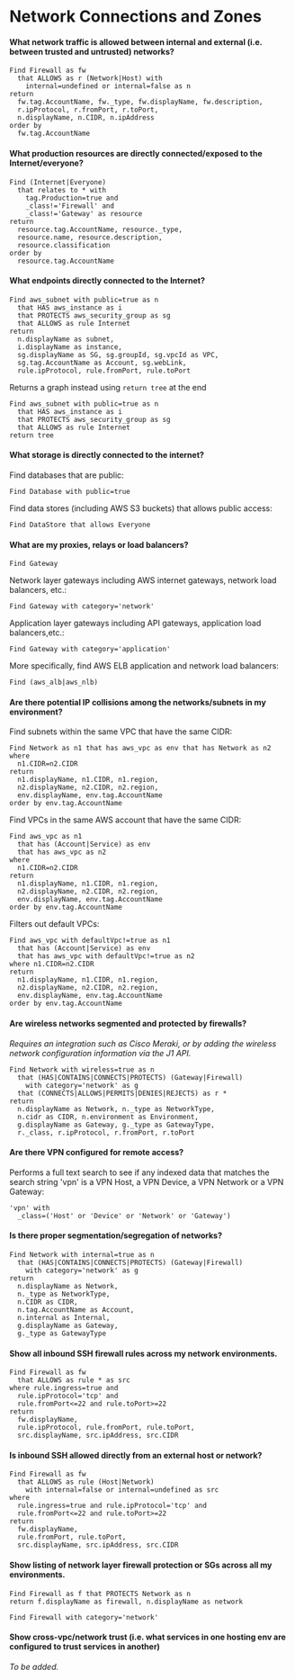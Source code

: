 # Network Connections and Zones

#### What network traffic is allowed between internal and external (i.e. between trusted and untrusted) networks?

```j1ql
Find Firewall as fw
  that ALLOWS as r (Network|Host) with
    internal=undefined or internal=false as n
return
  fw.tag.AccountName, fw._type, fw.displayName, fw.description,
  r.ipProtocol, r.fromPort, r.toPort,
  n.displayName, n.CIDR, n.ipAddress
order by
  fw.tag.AccountName
```

#### What production resources are directly connected/exposed to the Internet/everyone?

```j1ql
Find (Internet|Everyone)
  that relates to * with
    tag.Production=true and
    _class!='Firewall' and
    _class!='Gateway' as resource
return
  resource.tag.AccountName, resource._type,
  resource.name, resource.description,
  resource.classification
order by
  resource.tag.AccountName
```

#### What endpoints directly connected to the Internet?

```j1ql
Find aws_subnet with public=true as n
  that HAS aws_instance as i
  that PROTECTS aws_security_group as sg
  that ALLOWS as rule Internet
return
  n.displayName as subnet,
  i.displayName as instance,
  sg.displayName as SG, sg.groupId, sg.vpcId as VPC,
  sg.tag.AccountName as Account, sg.webLink,
  rule.ipProtocol, rule.fromPort, rule.toPort
```

Returns a graph instead using `return tree` at the end

```j1ql
Find aws_subnet with public=true as n
  that HAS aws_instance as i
  that PROTECTS aws_security_group as sg
  that ALLOWS as rule Internet
return tree
```

#### What storage is directly connected to the internet?

Find databases that are public:

```j1ql
Find Database with public=true
```

Find data stores (including AWS S3 buckets) that allows public access:

```j1ql
Find DataStore that allows Everyone
```

#### What are my proxies, relays or load balancers?

```j1ql
Find Gateway
```

Network layer gateways including AWS internet gateways, network load balancers, etc.:

```j1ql
Find Gateway with category='network'
```

Application layer gateways including API gateways, application load balancers,etc.:

```j1ql
Find Gateway with category='application'
```

More specifically, find AWS ELB application and network load balancers:

```j1ql
Find (aws_alb|aws_nlb)
```

#### Are there potential IP collisions among the networks/subnets in my environment?

Find subnets within the same VPC that have the same CIDR:

```j1ql
Find Network as n1 that has aws_vpc as env that has Network as n2
where
  n1.CIDR=n2.CIDR
return
  n1.displayName, n1.CIDR, n1.region,
  n2.displayName, n2.CIDR, n2.region,
  env.displayName, env.tag.AccountName
order by env.tag.AccountName
```

Find VPCs in the same AWS account that have the same CIDR:

```j1ql
Find aws_vpc as n1
  that has (Account|Service) as env
  that has aws_vpc as n2
where
  n1.CIDR=n2.CIDR
return
  n1.displayName, n1.CIDR, n1.region,
  n2.displayName, n2.CIDR, n2.region,
  env.displayName, env.tag.AccountName
order by env.tag.AccountName
```

Filters out default VPCs:

```j1ql
Find aws_vpc with defaultVpc!=true as n1
  that has (Account|Service) as env
  that has aws_vpc with defaultVpc!=true as n2
where n1.CIDR=n2.CIDR
return
  n1.displayName, n1.CIDR, n1.region,
  n2.displayName, n2.CIDR, n2.region,
  env.displayName, env.tag.AccountName
order by env.tag.AccountName
```

#### Are wireless networks segmented and protected by firewalls?

_Requires an integration such as Cisco Meraki, or by adding the wireless network configuration information via the J1 API._

```j1ql
Find Network with wireless=true as n
  that (HAS|CONTAINS|CONNECTS|PROTECTS) (Gateway|Firewall)
    with category='network' as g
  that (CONNECTS|ALLOWS|PERMITS|DENIES|REJECTS) as r *
return
  n.displayName as Network, n._type as NetworkType,
  n.cidr as CIDR, n.environment as Environment,
  g.displayName as Gateway, g._type as GatewayType,
  r._class, r.ipProtocol, r.fromPort, r.toPort
```

#### Are there VPN configured for remote access?

Performs a full text search to see if any indexed data that matches the search string 'vpn' is a VPN Host, a VPN Device, a VPN Network or a VPN Gateway:

```j1ql
'vpn' with
  _class=('Host' or 'Device' or 'Network' or 'Gateway')
```

#### Is there proper segmentation/segregation of networks?

```j1ql
Find Network with internal=true as n
  that (HAS|CONTAINS|CONNECTS|PROTECTS) (Gateway|Firewall)
    with category='network' as g
return
  n.displayName as Network,
  n._type as NetworkType,
  n.CIDR as CIDR,
  n.tag.AccountName as Account,
  n.internal as Internal,
  g.displayName as Gateway,
  g._type as GatewayType
```

#### Show all inbound SSH firewall rules across my network environments.

```j1ql
Find Firewall as fw
  that ALLOWS as rule * as src
where rule.ingress=true and
  rule.ipProtocol='tcp' and
  rule.fromPort<=22 and rule.toPort>=22
return
  fw.displayName,
  rule.ipProtocol, rule.fromPort, rule.toPort,
  src.displayName, src.ipAddress, src.CIDR
```

#### Is inbound SSH allowed directly from an external host or network?

```j1ql
Find Firewall as fw
  that ALLOWS as rule (Host|Network)
    with internal=false or internal=undefined as src
where
  rule.ingress=true and rule.ipProtocol='tcp' and
  rule.fromPort<=22 and rule.toPort>=22
return
  fw.displayName,
  rule.fromPort, rule.toPort,
  src.displayName, src.ipAddress, src.CIDR
```

#### Show listing of network layer firewall protection or SGs across all my environments.

```j1ql
Find Firewall as f that PROTECTS Network as n
return f.displayName as firewall, n.displayName as network
```

```j1ql
Find Firewall with category='network'
```

#### Show cross-vpc/network trust (i.e. what services in one hosting env are configured to trust services in another)

_To be added._
